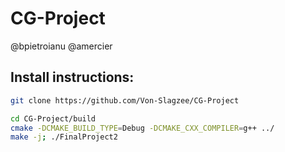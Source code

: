 # CG-Project

@bpietroianu
@amercier
## Install instructions:
```bash
git clone https://github.com/Von-Slagzee/CG-Project

cd CG-Project/build
cmake -DCMAKE_BUILD_TYPE=Debug -DCMAKE_CXX_COMPILER=g++ ../
make -j; ./FinalProject2

```
